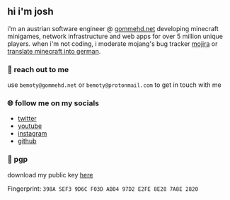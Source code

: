 ## hi i'm josh

i'm an austrian software engineer @ [gommehd.net](https://gommehd.net/) developing minecraft minigames, network infrastructure and web apps for over 5 million unique players. when i'm not coding, i moderate mojang's bug tracker [mojira](https://bugs.mojang.com/) or [translate minecraft into german](https://crowdin.com/project/minecraft).

### 📧 reach out to me

use `bemoty@gommehd.net` or `bemoty@protonmail.com` to get in touch with me

### 🌐 follow me on my socials

- [twitter](https://twitter.com/@bemoty)
- [youtube](https://www.youtube.com/channel/UC82W5PsCi5IJSnWDsTdxLpw)
- [instagram](https://instagram.com/joshoty/)
- [github](https://github.com/bemoty)

<script>
document.querySelector('.markdown-body h1').remove();
</script>

### 🔑 pgp

download my public key [here](https://bemoty.dev/pgp.asc)

Fingerprint: `398A 5EF3 9D6C F03D AB04 97D2 E2FE 8E28 7A8E 2820`

